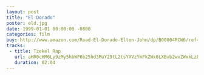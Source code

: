 ```yaml
---
layout: post
title: "El Dorado"
poster: eld.jpg
date: 1999-01-01 00:00:00 -0800
categories: film
buy: http://www.amazon.com/Road-El-Dorado-Elton-John/dp/B00004RCW6/ref=sr_1_fkmr0_1?s=music&ie=UTF8&qid=1389730584&sr=1-1-fkmr0&keywords=el+dorado+badelt
tracks:
 - title: Tzekel Rap
   url: aHR0cHM6Ly9zMy5hbWF6b25hd3MuY29tL2tsYXVzYmFkZWx0LXBvb2wvZWxkLzEzIFR6ZWtlbCBSYXAubXAz
   duration: 02:04
---
```


